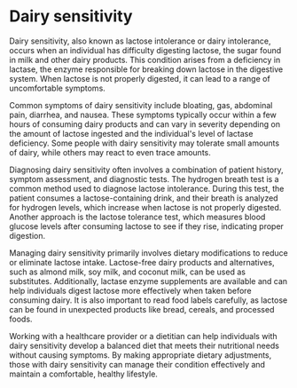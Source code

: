 [//]: # (source: gpt-40)
[//]: # (aka: lactose intolerance)
[//]: # (aka: dairy intolerance)

# Dairy sensitivity

Dairy sensitivity, also known as lactose intolerance or dairy intolerance, occurs when an individual has difficulty digesting lactose, the sugar found in milk and other dairy products. This condition arises from a deficiency in lactase, the enzyme responsible for breaking down lactose in the digestive system. When lactose is not properly digested, it can lead to a range of uncomfortable symptoms.

Common symptoms of dairy sensitivity include bloating, gas, abdominal pain, diarrhea, and nausea. These symptoms typically occur within a few hours of consuming dairy products and can vary in severity depending on the amount of lactose ingested and the individual's level of lactase deficiency. Some people with dairy sensitivity may tolerate small amounts of dairy, while others may react to even trace amounts.

Diagnosing dairy sensitivity often involves a combination of patient history, symptom assessment, and diagnostic tests. The hydrogen breath test is a common method used to diagnose lactose intolerance. During this test, the patient consumes a lactose-containing drink, and their breath is analyzed for hydrogen levels, which increase when lactose is not properly digested. Another approach is the lactose tolerance test, which measures blood glucose levels after consuming lactose to see if they rise, indicating proper digestion.

Managing dairy sensitivity primarily involves dietary modifications to reduce or eliminate lactose intake. Lactose-free dairy products and alternatives, such as almond milk, soy milk, and coconut milk, can be used as substitutes. Additionally, lactase enzyme supplements are available and can help individuals digest lactose more effectively when taken before consuming dairy. It is also important to read food labels carefully, as lactose can be found in unexpected products like bread, cereals, and processed foods.

Working with a healthcare provider or a dietitian can help individuals with dairy sensitivity develop a balanced diet that meets their nutritional needs without causing symptoms. By making appropriate dietary adjustments, those with dairy sensitivity can manage their condition effectively and maintain a comfortable, healthy lifestyle.